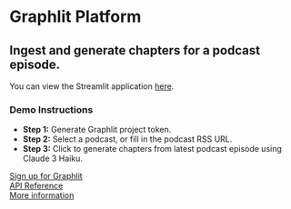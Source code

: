 # Graphlit Platform

## Ingest and generate chapters for a podcast episode.

You can view the Streamlit application [here](https://graphlit-samples-summary-podcast-feed.streamlit.app/).

### Demo Instructions
- **Step 1:** Generate Graphlit project token.
- **Step 2:** Select a podcast, or fill in the podcast RSS URL.
- **Step 3:** Click to generate chapters from latest podcast episode using Claude 3 Haiku.     

[Sign up for Graphlit](https://docs.graphlit.dev/getting-started/signup)            
[API Reference](https://docs.graphlit.dev/graphlit-data-api/api-reference)     
[More information](https://www.graphlit.com)